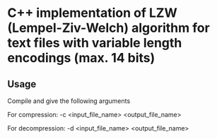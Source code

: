 # C++ implementation of LZW (Lempel-Ziv-Welch) algorithm for text files with variable length encodings (max. 14 bits)


## Usage

Compile and give the following arguments

For compression:  -c <input_file_name> <output_file_name>

For decompression: -d <input_file_name> <output_file_name>
